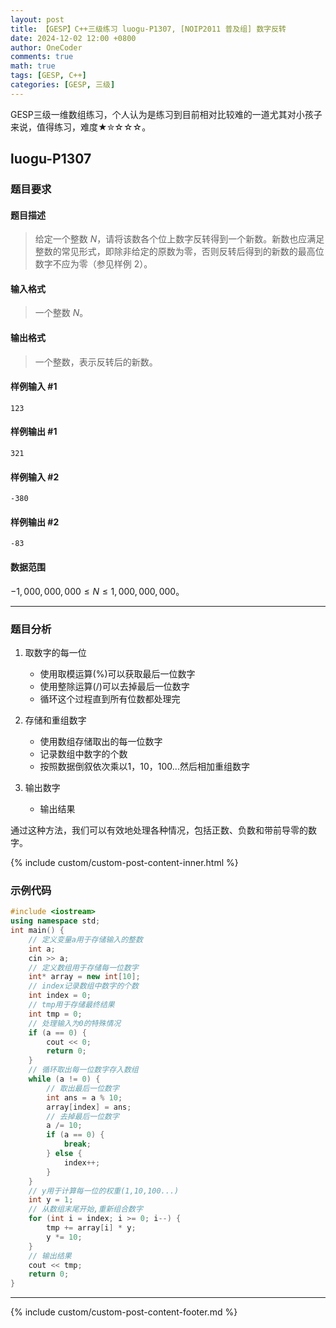 ```yaml
---
layout: post
title: 【GESP】C++三级练习 luogu-P1307, [NOIP2011 普及组] 数字反转
date: 2024-12-02 12:00 +0800
author: OneCoder
comments: true
math: true
tags: [GESP, C++]
categories: [GESP, 三级]
---
```

GESP三级一维数组练习，个人认为是练习到目前相对比较难的一道尤其对小孩子来说，值得练习，难度★✮☆☆☆。

<!--more-->

## luogu-P1307

### 题目要求

#### 题目描述

>给定一个整数 $N$，请将该数各个位上数字反转得到一个新数。新数也应满足整数的常见形式，即除非给定的原数为零，否则反转后得到的新数的最高位数字不应为零（参见样例 2）。

#### 输入格式

>一个整数 $N$。

#### 输出格式

>一个整数，表示反转后的新数。

#### 样例输入 #1

```console
123
```

#### 样例输出 #1

```console
321
```

#### 样例输入 #2

```console
-380
```

#### 样例输出 #2

```console
-83
```

#### 数据范围

$-1,000,000,000\leq N\leq 1,000,000,000$。

---

### 题目分析

1. 取数字的每一位
   - 使用取模运算(%)可以获取最后一位数字
   - 使用整除运算(/)可以去掉最后一位数字
   - 循环这个过程直到所有位数都处理完

2. 存储和重组数字
   - 使用数组存储取出的每一位数字
   - 记录数组中数字的个数
   - 按照数据倒叙依次乘以1，10，100...然后相加重组数字

3. 输出数字
   - 输出结果

通过这种方法，我们可以有效地处理各种情况，包括正数、负数和带前导零的数字。

{% include custom/custom-post-content-inner.html %}

### 示例代码

```cpp
#include <iostream>
using namespace std;
int main() {
    // 定义变量a用于存储输入的整数
    int a;
    cin >> a;
    // 定义数组用于存储每一位数字
    int* array = new int[10];
    // index记录数组中数字的个数
    int index = 0;
    // tmp用于存储最终结果
    int tmp = 0;
    // 处理输入为0的特殊情况
    if (a == 0) {
        cout << 0;
        return 0;
    }
    // 循环取出每一位数字存入数组
    while (a != 0) {
        // 取出最后一位数字
        int ans = a % 10;
        array[index] = ans;
        // 去掉最后一位数字
        a /= 10;
        if (a == 0) {
            break;
        } else {
            index++;
        }
    }
    // y用于计算每一位的权重(1,10,100...)
    int y = 1;
    // 从数组末尾开始,重新组合数字
    for (int i = index; i >= 0; i--) {
        tmp += array[i] * y;
        y *= 10;
    }
    // 输出结果
    cout << tmp;
    return 0;
}
```

---

{% include custom/custom-post-content-footer.md %}
